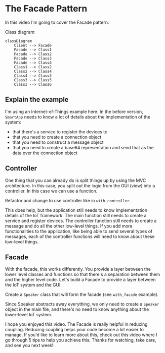 # The Facade Pattern

In this video I'm going to cover the Facade pattern.

Class diagram:

```mermaid
classDiagram
    Client --> Facade
    Facade --> Class1
    Facade --> Class2
    Facade --> Class3
    Facade --> Class4
    Class1 --> Class2
    Class2 --> Class4
    Class4 --> Class3
    Class3 --> Class5
    Class3 --> Class6
```

## Explain the example

I'm using an Internet-of-Things example here. In the before version, `SmartApp` needs to know a lot of details about the implementation of the system:

- that there's a service to register the devices to
- that you need to create a connection object
- that you need to construct a message object
- that you need to create a base64 representation and send that as the data over the connection object

## Controller

One thing that you can already do is split things up by using the MVC architecture. In this case, you split out the logic from the GUI (view) into a controller. In this case we can use a function.

Refactor and change to use controller like in `with_controller`.

This does help, but the application still needs to know implementation details of the IoT framework. The main function still needs to create a service and register devices. The controller function still needs to create a message and do all the other low-level things. If you add more functionalities to the application, like being able to send several types of messages, each of the controller functions will need to know about these low-level things.

## Facade

With the facade, this works differently. You provide a layer between the lower level classes and functions so that there's a separation between them and the higher level code. Let's build a Facade to provide a layer between the IoT system and the GUI.

Create a `Speaker` class that will form the facade (see `with_facade` example).

Since Speaker abstracts away everything, we only need to create a `Speaker` object in the main file, and there's no need to know anything about the lower-level IoT system.

I hope you enjoyed this video. The Facade is really helpful in reducing coupling. Reducing coupling helps your code become a lot easier to manage. If you'd like to learn more about this, check out this video where I go through 5 tips to help you achieve this. Thanks for watching, take care, and see you next week!
